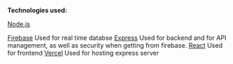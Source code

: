 **Technologies used:**

[Node.js](https://nodejs.org/en)

[Firebase](https://firebase.google.com/)
Used for real time databse
[Express](https://expressjs.com/)
Used for backend and for API management, as well as security when getting from firebase.
[React](https://react.dev/)
Used for frontend
[Vercel](https://vercel.com)
Used for hosting express server
